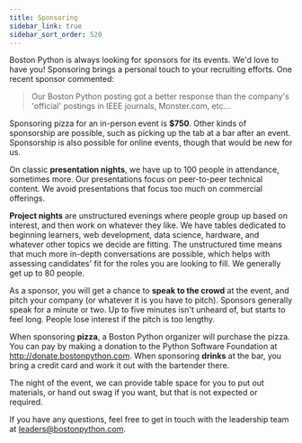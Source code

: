 ```yaml
---
title: Sponsoring
sidebar_link: true
sidebar_sort_order: 520
---
```


Boston Python is always looking for sponsors for its events. We'd love to have you! Sponsoring brings a personal touch to your recruiting efforts. One recent sponsor commented:

> Our Boston Python posting got a better response than the company's 'official' postings in IEEE journals, Monster.com, etc...

Sponsoring pizza for an in-person event is **$750**.  Other kinds of sponsorship are possible, such as picking up the tab at a bar after an event.  Sponsorship is also possible for online events, though that would be new for us.

On classic **presentation nights**, we have up to 100 people in attendance, sometimes more.  Our presentations focus on peer-to-peer technical content.  We avoid presentations that focus too much on commercial offerings.

**Project nights** are unstructured evenings where people group up based on interest, and then work on whatever they like. We have tables dedicated to beginning learners, web development, data science, hardware, and whatever other topics we decide are fitting. The unstructured time means that much more in-depth conversations are possible, which helps with assessing candidates' fit for the roles you are looking to fill. We generally get up to 80 people.

As a sponsor, you will get a chance to **speak to the crowd** at the event, and pitch your company (or whatever it is you have to pitch). Sponsors generally speak for a minute or two. Up to five minutes isn't unheard of, but starts to feel long. People lose interest if the pitch is too lengthy.

When sponsoring **pizza**, a Boston Python organizer will purchase the pizza.  You can pay by making a donation to the Python Software Foundation at <http://donate.bostonpython.com>. When sponsoring **drinks** at the bar, you bring a credit card and work it out with the bartender there.

The night of the event, we can provide table space for you to put out materials, or hand out swag if you want, but that is not expected or required.

If you have any questions, feel free to get in touch with the leadership team at <leaders@bostonpython.com>.

